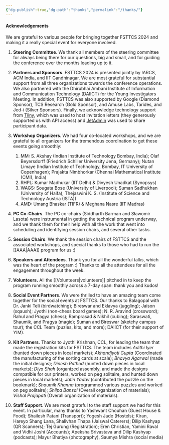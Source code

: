 ```yaml
---
{"dg-publish":true,"dg-path":"thanks","permalink":"/thanks/"}
---
```


#### Acknowledgements

We are grateful to various people for bringing together FSTTCS 2024 and making it a really special event for everyone involved.

1. **Steering Committee**. We thank all members of the steering committee for always being there for our questions, big and small, and for guiding the conference over the months leading up to it. 

2. **Partners and Sponsors**. FSTTCS 2024 is presented jointly by IARCS, ACM India, and IIT Gandhinagar. We are most grateful for substantial support from all three organizations towards the conference operations. We also partnered with the Dhirubhai Ambani Institute of Information and Communication Technology (DAIICT) for the Young Investigators Meeting. In addition, FSTTCS was also supported by Google (Diamond Sponsor), TCS Research (Gold Sponsor), and Amuse Labs, Tarides, and Jed-i (Silver Sponsors).  Finally, we acknowledge technology support from [Tiiny](https://tiiny.host/), which was used to host invitation letters (they generously supported us with API access) and [JetAdmin](https://app.jetadmin.io/) was used to share participant data. 

3. **Workshop Organizers**. We had four co-located workshops, and we are grateful to all organizers for the tremendous coordination to get these events going smoothly:
	1. MM: S. Akshay (Indian Institute of Technology Bombay, India); Olaf Beyersdorff (Friedrich Schiller University Jena, Germany); Nutan Limaye (Indian Institute of Technology, Bombay, IT University of Copenhagen); Prajakta Nimbhorkar (Chennai Mathematical Institute (CMI), India)
	2. RHPL: Kumar Madhukar (IIT Delhi) & Divyesh Unadkat (Synopsys)
	3. WAGS: Sougata Bose (University of Liverpool); Suman Sadhukhan (University of Haifa); Thejaswini K. S. (Institute of Science and Technology Austria (ISTA))
	4. AMD: Umang Bhaskar (TIFR) & Meghana Nasre (IIT Madras)
	   
4. **PC Co-Chairs**. The PC co-chairs (Siddharth Barman and Sławomir Lasota) were instrumental in getting the technical program underway, and we thank them for their help with all the work that went into scheduling and identifying session chairs, and several other tasks.

5. **Session Chairs**. We thank the session chairs of FSTTCS and the associated workshops, and special thanks to those who had to run the [[AAA\|AAA]] program for us :)

6. **Speakers and Attendees**. Thank you for all the wonderful talks, which was the heart of the program :) Thanks to all the attendees for all the engagement throughout the week.

7. **Volunteers.** All the [[Volunteers\|volunteers]] pitched in to keep the program running smoothly across a 7-day span: thank you and kudos!

8. **Social Event Partners**. We were thrilled to have an amazing team come together for the social events at FSTTCS. Our thanks to Balagopal with Dr. Janki Teli (birdwatching); Bireswar and Eklavya (juggling); Jaison (sqaush); Jyothi (non-chess board games); N. R. Aravind (crossword); Rahul and Pragya (chess); Ramprasad & Nikhil (cubing); Saraswati, Shaumik, and Pragya (magic); Suman and Bireswar (sketchy campus tour); the CCL Team (puzles, kits, and more); DAIICT (for their support of YIM).

9. **Kit Partners**. Thanks to Jyothi Krishnan, CCL, for leading the team that made the registration kits for FSTTCS. The team includes _Adithi Iyer_ (hunted down pieces in local markets); _Akhandjyoti Gupta_ (Coordinated the manufacturing of the sorting cards at scale); _Bhavya Agarwal_ (made the initial designs); _Dinesh Rathod_ (hunted down pieces in local markets); _Diya Shah_ (organized assembly, and made the designs compatible for our printers, worked on peg solitaire, and hunted down pieces in local markets); _Jatin Yadav_ (contributed the puzzle on the bookmark); _Shaumik Khanna_ (programmed various puzzles and worked on peg solitaire); _Shilpa Bansal_ (Overall organization of materials); _Vishal Prajapati_ (Overall organization of materials).

10. **Staff Support**. We are most grateful to the staff support we had for this event. In particular, many thanks to Yashwant Chouhan (Guest House & Food); Shailesh Patani (Transport); Yogesh Jade (Hostels); Kiran, Hareyo Shang Lana, Shalivhan Thapa (Jaiswal Caterers); Dilip Kashyap (QR Scanners); Tej Gurung (Registration); Eren Christian, Yamini Raval and Vidhi Joshi (Accounts); Apeksha Srivastava and Dilip Kashyap (podcasts); Mayur Bhatiya (photography), Saumya Mishra (social media)
